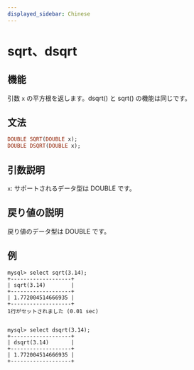 ```yaml
---
displayed_sidebar: Chinese
---
```


# sqrt、dsqrt

## 機能

引数 `x` の平方根を返します。dsqrt() と sqrt() の機能は同じです。

## 文法

```Haskell
DOUBLE SQRT(DOUBLE x);
DOUBLE DSQRT(DOUBLE x);
```

## 引数説明

`x`: サポートされるデータ型は DOUBLE です。

## 戻り値の説明

戻り値のデータ型は DOUBLE です。

## 例

```Plain Text
mysql> select sqrt(3.14);
+-------------------+
| sqrt(3.14)        |
+-------------------+
| 1.772004514666935 |
+-------------------+
1行がセットされました (0.01 sec)


mysql> select dsqrt(3.14);
+-------------------+
| dsqrt(3.14)       |
+-------------------+
| 1.772004514666935 |
+-------------------+
```
